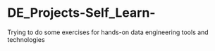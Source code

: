 # DE_Projects-Self_Learn-
Trying to do some exercises for hands-on data engineering tools and technologies
